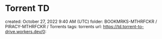 # Torrent TD

created: October 27, 2022 9:40 AM (UTC)
folder: BOOKMRKS-MTHRFCKR / PIRACY-MTHRFCKR / Torrents
tags: torrents
url: https://td.torrent-to-drive.workers.dev/0: